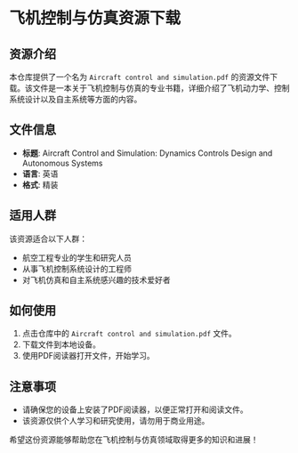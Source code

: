 # 飞机控制与仿真资源下载

## 资源介绍

本仓库提供了一个名为 `Aircraft control and simulation.pdf` 的资源文件下载。该文件是一本关于飞机控制与仿真的专业书籍，详细介绍了飞机动力学、控制系统设计以及自主系统等方面的内容。

## 文件信息

- **标题**: Aircraft Control and Simulation: Dynamics Controls Design and Autonomous Systems
- **语言**: 英语
- **格式**: 精装

## 适用人群

该资源适合以下人群：

- 航空工程专业的学生和研究人员
- 从事飞机控制系统设计的工程师
- 对飞机仿真和自主系统感兴趣的技术爱好者

## 如何使用

1. 点击仓库中的 `Aircraft control and simulation.pdf` 文件。
2. 下载文件到本地设备。
3. 使用PDF阅读器打开文件，开始学习。

## 注意事项

- 请确保您的设备上安装了PDF阅读器，以便正常打开和阅读文件。
- 该资源仅供个人学习和研究使用，请勿用于商业用途。

希望这份资源能够帮助您在飞机控制与仿真领域取得更多的知识和进展！
